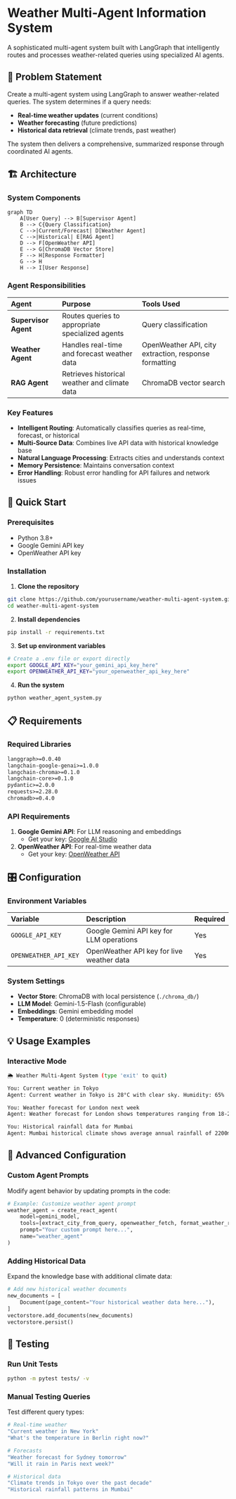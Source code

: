 

# Weather Multi-Agent Information System

A sophisticated multi-agent system built with LangGraph that intelligently routes and processes weather-related queries using specialized AI agents.

## 🎯 Problem Statement

Create a multi-agent system using LangGraph to answer weather-related queries. The system determines if a query needs:

- **Real-time weather updates** (current conditions)
- **Weather forecasting** (future predictions)
- **Historical data retrieval** (climate trends, past weather)

The system then delivers a comprehensive, summarized response through coordinated AI agents.

## 🏗️ Architecture

### System Components

```mermaid
graph TD
    A[User Query] --> B[Supervisor Agent]
    B --> C{Query Classification}
    C -->|Current/Forecast| D[Weather Agent]
    C -->|Historical| E[RAG Agent]
    D --> F[OpenWeather API]
    E --> G[ChromaDB Vector Store]
    F --> H[Response Formatter]
    G --> H
    H --> I[User Response]
```


### Agent Responsibilities

| Agent | Purpose | Tools Used |
| :-- | :-- | :-- |
| **Supervisor Agent** | Routes queries to appropriate specialized agents | Query classification |
| **Weather Agent** | Handles real-time and forecast weather data | OpenWeather API, city extraction, response formatting |
| **RAG Agent** | Retrieves historical weather and climate data | ChromaDB vector search |

### Key Features

- **Intelligent Routing**: Automatically classifies queries as real-time, forecast, or historical
- **Multi-Source Data**: Combines live API data with historical knowledge base
- **Natural Language Processing**: Extracts cities and understands context
- **Memory Persistence**: Maintains conversation context
- **Error Handling**: Robust error handling for API failures and network issues


## 🚀 Quick Start

### Prerequisites

- Python 3.8+
- Google Gemini API key
- OpenWeather API key


### Installation

1. **Clone the repository**
```bash
git clone https://github.com/yourusername/weather-multi-agent-system.git
cd weather-multi-agent-system
```

2. **Install dependencies**
```bash
pip install -r requirements.txt
```

3. **Set up environment variables**
```bash
# Create a .env file or export directly
export GOOGLE_API_KEY="your_gemini_api_key_here"
export OPENWEATHER_API_KEY="your_openweather_api_key_here"
```

4. **Run the system**
```bash
python weather_agent_system.py
```


## 📋 Requirements

### Required Libraries

```txt
langgraph>=0.0.40
langchain-google-genai>=1.0.0
langchain-chroma>=0.1.0
langchain-core>=0.1.0
pydantic>=2.0.0
requests>=2.28.0
chromadb>=0.4.0
```


### API Requirements

1. **Google Gemini API**: For LLM reasoning and embeddings
    - Get your key: [Google AI Studio](https://makersuite.google.com/app/apikey)
2. **OpenWeather API**: For real-time weather data
    - Get your key: [OpenWeather API](https://openweathermap.org/api)

## 🎛️ Configuration

### Environment Variables

| Variable | Description | Required |
| :-- | :-- | :-- |
| `GOOGLE_API_KEY` | Google Gemini API key for LLM operations | Yes |
| `OPENWEATHER_API_KEY` | OpenWeather API key for live weather data | Yes |

### System Settings

- **Vector Store**: ChromaDB with local persistence (`./chroma_db/`)
- **LLM Model**: Gemini-1.5-Flash (configurable)
- **Embeddings**: Gemini embedding model
- **Temperature**: 0 (deterministic responses)


## 💡 Usage Examples

### Interactive Mode

```bash
🌦 Weather Multi-Agent System (type 'exit' to quit)

You: Current weather in Tokyo
Agent: Current weather in Tokyo is 28°C with clear sky. Humidity: 65%

You: Weather forecast for London next week  
Agent: Weather forecast for London shows temperatures ranging from 18-22°C with occasional rain showers expected mid-week.

You: Historical rainfall data for Mumbai
Agent: Mumbai historical climate shows average annual rainfall of 2200mm, primarily during monsoon season (June-September). Recent years show increased variability due to climate change.
```


## 🔧 Advanced Configuration

### Custom Agent Prompts

Modify agent behavior by updating prompts in the code:

```python
# Example: Customize weather agent prompt
weather_agent = create_react_agent(
    model=gemini_model,
    tools=[extract_city_from_query, openweather_fetch, format_weather_response],
    prompt="Your custom prompt here...",
    name="weather_agent"
)
```


### Adding Historical Data

Expand the knowledge base with additional climate data:

```python
# Add new historical weather documents
new_documents = [
    Document(page_content="Your historical weather data here..."),
]
vectorstore.add_documents(new_documents)
vectorstore.persist()
```


## 🧪 Testing

### Run Unit Tests

```bash
python -m pytest tests/ -v
```


### Manual Testing Queries

Test different query types:

```bash
# Real-time weather
"Current weather in New York"
"What's the temperature in Berlin right now?"

# Forecasts  
"Weather forecast for Sydney tomorrow"
"Will it rain in Paris next week?"

# Historical data
"Climate trends in Tokyo over the past decade"
"Historical rainfall patterns in Mumbai"
```




